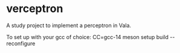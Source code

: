# verceptron

A study project to implement a perceptron in Vala.

To set up with your gcc of choice:
CC=gcc-14 meson setup build --reconfigure